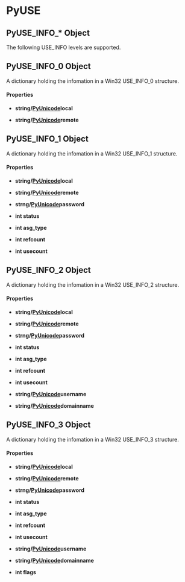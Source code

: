 # PyUSE

## PyUSE\_INFO\_\* Object

The following USE\_INFO levels are supported\.


## PyUSE\_INFO\_0 Object

A dictionary holding the infomation in a Win32 USE\_INFO\_0 structure\.

#### Properties

  -  **string/[PyUnicode](#pyunicode)local** 
    

  -  **string/[PyUnicode](#pyunicode)remote** 
    

## PyUSE\_INFO\_1 Object

A dictionary holding the infomation in a Win32 USE\_INFO\_1 structure\.

#### Properties

  -  **string/[PyUnicode](#pyunicode)local** 
    

  -  **string/[PyUnicode](#pyunicode)remote** 
    

  -  **strng/[PyUnicode](#pyunicode)password** 
    

  -  **int status** 
    

  -  **int asg\_type** 
    

  -  **int refcount** 
    

  -  **int usecount** 
    

## PyUSE\_INFO\_2 Object

A dictionary holding the infomation in a Win32 USE\_INFO\_2 structure\.

#### Properties

  -  **string/[PyUnicode](#pyunicode)local** 
    

  -  **string/[PyUnicode](#pyunicode)remote** 
    

  -  **strng/[PyUnicode](#pyunicode)password** 
    

  -  **int status** 
    

  -  **int asg\_type** 
    

  -  **int refcount** 
    

  -  **int usecount** 
    

  -  **string/[PyUnicode](#pyunicode)username** 
    

  -  **string/[PyUnicode](#pyunicode)domainname** 
    

## PyUSE\_INFO\_3 Object

A dictionary holding the infomation in a Win32 USE\_INFO\_3 structure\.

#### Properties

  -  **string/[PyUnicode](#pyunicode)local** 
    

  -  **string/[PyUnicode](#pyunicode)remote** 
    

  -  **strng/[PyUnicode](#pyunicode)password** 
    

  -  **int status** 
    

  -  **int asg\_type** 
    

  -  **int refcount** 
    

  -  **int usecount** 
    

  -  **string/[PyUnicode](#pyunicode)username** 
    

  -  **string/[PyUnicode](#pyunicode)domainname** 
    

  -  **int flags** 
    
